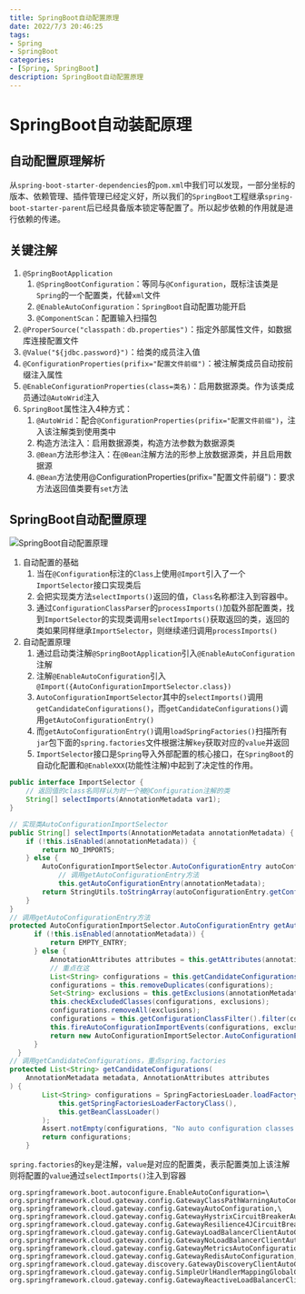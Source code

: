 ```yaml
---
title: SpringBoot自动配置原理
date: 2022/7/3 20:46:25
tags:
- Spring
- SpringBoot
categories:
- [Spring, SpringBoot]
description: SpringBoot自动配置原理
---
```


# SpringBoot自动装配原理

## 自动配置原理解析

从`spring-boot-starter-dependencies`的`pom.xml`中我们可以发现，一部分坐标的版本、依赖管理、插件管理已经定义好，所以我们的`SpringBoot`工程继承`spring-boot-starter-parent`后已经具备版本锁定等配置了。所以起步依赖的作用就是进行依赖的传递。

## 关键注解

1. `@SpringBootApplication`
   1. `@SpringBootConfiguration`：等同与`@Configuration`，既标注该类是`Spring`的一个配置类，代替`xml`文件
   2. `@EnableAutoConfiguration`：`SpringBoot`自动配置功能开启
   3. `@ComponentScan`：配置输入扫描包
2. `@ProperSource("classpath：db.properties")`：指定外部属性文件，如数据库连接配置文件
3. `@Value("${jdbc.password}")`：给类的成员注入值
4. `@ConfigurationProperties(prifix="配置文件前缀")`：被注解类成员自动按前缀注入属性
5. `@EnableConfigurationProperties(class=类名)`：启用数据源类。作为该类成员通过`@AutoWrid`注入
6. `SpringBoot`属性注入4种方式：
   1. `@AutoWrid`：配合`@ConfigurationProperties(prifix="配置文件前缀")`，注入该注解类到使用类中
   2. 构造方法注入：启用数据源类，构造方法参数为数据源类
   3. `@Bean`方法形参注入：在`@Bean`注解方法的形参上放数据源类，并且启用数据源
   4. `@Bean`方法使用@ConfigurationProperties(prifix="配置文件前缀")：要求方法返回值类要有`set`方法

## SpringBoot自动配置原理

![SpringBoot自动配置原理](https://img-1301279461.cos.ap-nanjing.myqcloud.com/img/SpringBoot%E8%87%AA%E5%8A%A8%E9%85%8D%E7%BD%AE%E5%8E%9F%E7%90%86.gif)

1. 自动配置的基础
   1. 当在`@Configuration`标注的`Class`上使用`@Import`引入了一个 `ImportSelector`接口实现类后
   2. 会把实现类方法`selectImports()`返回的值，`Class`名称都注入到容器中。
   3. 通过`ConfigurationClassParser`的`processImports()`加载外部配置类，找到`ImportSelector`的实现类调用`selectImports()`获取返回的类，返回的类如果同样继承`ImportSelector`，则继续递归调用`processImports()`
2. 自动配置原理
   1. 通过启动类注解`@SpringBootApplication`引入`@EnableAutoConfiguration`注解
   2. 注解`@EnableAutoConfiguration`引入`@Import({AutoConfigurationImportSelector.class})`
   3. `AutoConfigurationImportSelector`其中的`selectImports()`调用`getCandidateConfigurations()`，而`getCandidateConfigurations()`调用`getAutoConfigurationEntry()`
   4. 而`getAutoConfigurationEntry()`调用`loadSpringFactories()`扫描所有`jar`包下面的`spring.factories`文件根据注解`key`获取对应的`value`并返回
   5. `ImportSelector`接口是`Spring`导入外部配置的核心接口，在`SpringBoot`的自动化配置和`@EnableXXX`(功能性注解)中起到了决定性的作用。

```java
public interface ImportSelector {
    // 返回值的class名同样认为时一个被@Configuration注解的类
    String[] selectImports(AnnotationMetadata var1);
}
```

```java
// 实现类AutoConfigurationImportSelector
public String[] selectImports(AnnotationMetadata annotationMetadata) {
    if (!this.isEnabled(annotationMetadata)) {
        return NO_IMPORTS;
    } else {
        AutoConfigurationImportSelector.AutoConfigurationEntry autoConfigurationEntry =
            // 调用getAutoConfigurationEntry方法
            this.getAutoConfigurationEntry(annotationMetadata);
        return StringUtils.toStringArray(autoConfigurationEntry.getConfigurations());
    }
}
// 调用getAutoConfigurationEntry方法
protected AutoConfigurationImportSelector.AutoConfigurationEntry getAutoConfigurationEntry(AnnotationMetadata annotationMetadata) {
      if (!this.isEnabled(annotationMetadata)) {
          return EMPTY_ENTRY;
      } else {
          AnnotationAttributes attributes = this.getAttributes(annotationMetadata);
          // 重点在这
          List<String> configurations = this.getCandidateConfigurations(annotationMetadata, attributes);
          configurations = this.removeDuplicates(configurations);
          Set<String> exclusions = this.getExclusions(annotationMetadata, attributes);
          this.checkExcludedClasses(configurations, exclusions);
          configurations.removeAll(exclusions);
          configurations = this.getConfigurationClassFilter().filter(configurations);
          this.fireAutoConfigurationImportEvents(configurations, exclusions);
          return new AutoConfigurationImportSelector.AutoConfigurationEntry(configurations, exclusions);
      }
  }
// 调用getCandidateConfigurations，重点spring.factories
protected List<String> getCandidateConfigurations(
    AnnotationMetadata metadata, AnnotationAttributes attributes
) {
        List<String> configurations = SpringFactoriesLoader.loadFactoryNames(
            this.getSpringFactoriesLoaderFactoryClass(), 
            this.getBeanClassLoader()
        );
        Assert.notEmpty(configurations, "No auto configuration classes found in META-INF/spring.factories. If you are using a custom packaging, make sure that file is correct.");
        return configurations;
    }
```

`spring.factories`的`key`是注解，`value`是对应的配置类，表示配置类加上该注解则将配置的`value`通过`selectImports()`注入到容器

```properties
org.springframework.boot.autoconfigure.EnableAutoConfiguration=\
org.springframework.cloud.gateway.config.GatewayClassPathWarningAutoConfiguration,\
org.springframework.cloud.gateway.config.GatewayAutoConfiguration,\
org.springframework.cloud.gateway.config.GatewayHystrixCircuitBreakerAutoConfiguration,\
org.springframework.cloud.gateway.config.GatewayResilience4JCircuitBreakerAutoConfiguration,\
org.springframework.cloud.gateway.config.GatewayLoadBalancerClientAutoConfiguration,\
org.springframework.cloud.gateway.config.GatewayNoLoadBalancerClientAutoConfiguration,\
org.springframework.cloud.gateway.config.GatewayMetricsAutoConfiguration,\
org.springframework.cloud.gateway.config.GatewayRedisAutoConfiguration,\
org.springframework.cloud.gateway.discovery.GatewayDiscoveryClientAutoConfiguration,\
org.springframework.cloud.gateway.config.SimpleUrlHandlerMappingGlobalCorsAutoConfiguration,\
org.springframework.cloud.gateway.config.GatewayReactiveLoadBalancerClientAutoConfiguration
```

